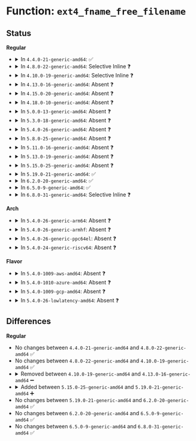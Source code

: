 # Function: <code>ext4_fname_free_filename</code>

## Status
<b>Regular</b>
<ul>
<li>
<details>
<summary>In <code>4.4.0-21-generic-amd64</code>: ✅</summary>

```c
void ext4_fname_free_filename(struct ext4_filename * fname)
```

```json
{
  "name": "ext4_fname_free_filename",
  "collision_type": "Unique Global",
  "inline_type": "No",
  "funcs": [
    {
      "addr": 18446744071581887168,
      "name": "ext4_fname_free_filename",
      "external": true,
      "loc": "fs/ext4/crypto_fname.c:464",
      "file": "fs/ext4/crypto_fname.c",
      "inline": "seen, unknown",
      "caller_inline": [],
      "caller_func": [
        "fs/ext4/namei.c:ext4_find_entry",
        "fs/ext4/namei.c:ext4_add_entry",
        "fs/ext4/namei.c:ext4_add_entry"
      ]
    }
  ],
  "symbols": [
    {
      "addr": 18446744071581887168,
      "name": "ext4_fname_free_filename",
      "section": ".text",
      "bind": "STB_GLOBAL",
      "size": 48
    }
  ]
}
```
</details>
</li>
<li>
<details>
<summary>In <code>4.8.0-22-generic-amd64</code>: Selective Inline ❓</summary>

```c
void ext4_fname_free_filename(struct ext4_filename * fname)
```

```json
{
  "name": "ext4_fname_free_filename",
  "collision_type": "Unique Static",
  "inline_type": "Selective",
  "funcs": [
    {
      "addr": 18446744071581806043,
      "name": "ext4_fname_free_filename",
      "external": false,
      "loc": "fs/ext4/ext4.h:2320",
      "file": "fs/ext4/namei.c",
      "inline": "declared, inlined",
      "caller_inline": [
        "fs/ext4/namei.c:ext4_find_entry"
      ],
      "caller_func": [
        "fs/ext4/namei.c:ext4_add_entry",
        "fs/ext4/namei.c:ext4_add_entry"
      ]
    }
  ],
  "symbols": [
    {
      "addr": 18446744071581796304,
      "name": "ext4_fname_free_filename",
      "section": ".text",
      "bind": "STB_LOCAL",
      "size": 105
    }
  ]
}
```
</details>
</li>
<li>
<details>
<summary>In <code>4.10.0-19-generic-amd64</code>: Selective Inline ❓</summary>

```c
void ext4_fname_free_filename(struct ext4_filename * fname)
```

```json
{
  "name": "ext4_fname_free_filename",
  "collision_type": "Unique Static",
  "inline_type": "Selective",
  "funcs": [
    {
      "addr": 18446744071581895467,
      "name": "ext4_fname_free_filename",
      "external": false,
      "loc": "fs/ext4/ext4.h:2300",
      "file": "fs/ext4/namei.c",
      "inline": "declared, inlined",
      "caller_inline": [
        "fs/ext4/namei.c:ext4_find_entry"
      ],
      "caller_func": [
        "fs/ext4/namei.c:ext4_add_entry",
        "fs/ext4/namei.c:ext4_add_entry"
      ]
    }
  ],
  "symbols": [
    {
      "addr": 18446744071581885808,
      "name": "ext4_fname_free_filename",
      "section": ".text",
      "bind": "STB_LOCAL",
      "size": 105
    }
  ]
}
```
</details>
</li>
<li>
<details>
<summary>In <code>4.13.0-16-generic-amd64</code>: Absent ❓</summary>

```json
{
  "name": "ext4_fname_free_filename",
  "collision_type": "Unique Static",
  "inline_type": "Full",
  "funcs": [
    {
      "addr": 18446744071582100127,
      "name": "ext4_fname_free_filename",
      "external": false,
      "loc": "fs/ext4/ext4.h:2336",
      "file": "fs/ext4/namei.c",
      "inline": "declared, inlined",
      "caller_inline": [
        "fs/ext4/namei.c:ext4_add_entry",
        "fs/ext4/namei.c:ext4_find_entry"
      ],
      "caller_func": []
    }
  ],
  "symbols": []
}
```
</details>
</li>
<li>
<details>
<summary>In <code>4.15.0-20-generic-amd64</code>: Absent ❓</summary>

```json
{
  "name": "ext4_fname_free_filename",
  "collision_type": "Unique Static",
  "inline_type": "Full",
  "funcs": [
    {
      "addr": 18446744071582249439,
      "name": "ext4_fname_free_filename",
      "external": false,
      "loc": "fs/ext4/ext4.h:2296",
      "file": "fs/ext4/namei.c",
      "inline": "declared, inlined",
      "caller_inline": [
        "fs/ext4/namei.c:ext4_add_entry",
        "fs/ext4/namei.c:ext4_find_entry"
      ],
      "caller_func": []
    }
  ],
  "symbols": []
}
```
</details>
</li>
<li>
<details>
<summary>In <code>4.18.0-10-generic-amd64</code>: Absent ❓</summary>

```json
{
  "name": "ext4_fname_free_filename",
  "collision_type": "Unique Static",
  "inline_type": "Full",
  "funcs": [
    {
      "addr": 18446744071582437664,
      "name": "ext4_fname_free_filename",
      "external": false,
      "loc": "fs/ext4/ext4.h:2297",
      "file": "fs/ext4/namei.c",
      "inline": "declared, inlined",
      "caller_inline": [
        "fs/ext4/namei.c:ext4_add_entry",
        "fs/ext4/namei.c:ext4_find_entry"
      ],
      "caller_func": []
    }
  ],
  "symbols": []
}
```
</details>
</li>
<li>
<details>
<summary>In <code>5.0.0-13-generic-amd64</code>: Absent ❓</summary>

```json
{
  "name": "ext4_fname_free_filename",
  "collision_type": "Unique Static",
  "inline_type": "Full",
  "funcs": [
    {
      "addr": 18446744071582537120,
      "name": "ext4_fname_free_filename",
      "external": false,
      "loc": "fs/ext4/ext4.h:2310",
      "file": "fs/ext4/namei.c",
      "inline": "declared, inlined",
      "caller_inline": [
        "fs/ext4/namei.c:ext4_add_entry",
        "fs/ext4/namei.c:ext4_find_entry"
      ],
      "caller_func": []
    }
  ],
  "symbols": []
}
```
</details>
</li>
<li>
<details>
<summary>In <code>5.3.0-18-generic-amd64</code>: Absent ❓</summary>

```json
{
  "name": "ext4_fname_free_filename",
  "collision_type": "Unique Static",
  "inline_type": "Full",
  "funcs": [
    {
      "addr": 18446744071582709111,
      "name": "ext4_fname_free_filename",
      "external": false,
      "loc": "fs/ext4/ext4.h:2367",
      "file": "fs/ext4/namei.c",
      "inline": "declared, inlined",
      "caller_inline": [
        "fs/ext4/namei.c:ext4_add_entry",
        "fs/ext4/namei.c:ext4_find_entry"
      ],
      "caller_func": []
    }
  ],
  "symbols": []
}
```
</details>
</li>
<li>
<details>
<summary>In <code>5.4.0-26-generic-amd64</code>: Absent ❓</summary>

```json
{
  "name": "ext4_fname_free_filename",
  "collision_type": "Unique Static",
  "inline_type": "Full",
  "funcs": [
    {
      "addr": 18446744071582811343,
      "name": "ext4_fname_free_filename",
      "external": false,
      "loc": "fs/ext4/ext4.h:2425",
      "file": "fs/ext4/namei.c",
      "inline": "declared, inlined",
      "caller_inline": [
        "fs/ext4/namei.c:ext4_add_entry",
        "fs/ext4/namei.c:ext4_find_entry"
      ],
      "caller_func": []
    }
  ],
  "symbols": []
}
```
</details>
</li>
<li>
<details>
<summary>In <code>5.8.0-25-generic-amd64</code>: Absent ❓</summary>

```json
{
  "name": "ext4_fname_free_filename",
  "collision_type": "Unique Static",
  "inline_type": "Full",
  "funcs": [
    {
      "addr": 18446744071583122292,
      "name": "ext4_fname_free_filename",
      "external": false,
      "loc": "fs/ext4/ext4.h:2523",
      "file": "fs/ext4/namei.c",
      "inline": "declared, inlined",
      "caller_inline": [
        "fs/ext4/namei.c:ext4_add_entry",
        "fs/ext4/namei.c:ext4_find_entry"
      ],
      "caller_func": []
    }
  ],
  "symbols": []
}
```
</details>
</li>
<li>
<details>
<summary>In <code>5.11.0-16-generic-amd64</code>: Absent ❓</summary>

```json
{
  "name": "ext4_fname_free_filename",
  "collision_type": "Unique Static",
  "inline_type": "Full",
  "funcs": [
    {
      "addr": 18446744071583201660,
      "name": "ext4_fname_free_filename",
      "external": false,
      "loc": "fs/ext4/ext4.h:2655",
      "file": "fs/ext4/namei.c",
      "inline": "declared, inlined",
      "caller_inline": [
        "fs/ext4/namei.c:ext4_add_entry",
        "fs/ext4/namei.c:ext4_find_entry"
      ],
      "caller_func": []
    }
  ],
  "symbols": []
}
```
</details>
</li>
<li>
<details>
<summary>In <code>5.13.0-19-generic-amd64</code>: Absent ❓</summary>

```json
{
  "name": "ext4_fname_free_filename",
  "collision_type": "Unique Static",
  "inline_type": "Full",
  "funcs": [
    {
      "addr": 18446744071583229424,
      "name": "ext4_fname_free_filename",
      "external": false,
      "loc": "fs/ext4/ext4.h:2707",
      "file": "fs/ext4/namei.c",
      "inline": "declared, inlined",
      "caller_inline": [
        "fs/ext4/namei.c:ext4_add_entry",
        "fs/ext4/namei.c:ext4_find_entry"
      ],
      "caller_func": []
    }
  ],
  "symbols": []
}
```
</details>
</li>
<li>
<details>
<summary>In <code>5.15.0-25-generic-amd64</code>: Absent ❓</summary>

```json
{
  "name": "ext4_fname_free_filename",
  "collision_type": "Unique Static",
  "inline_type": "Full",
  "funcs": [
    {
      "addr": 18446744071583573289,
      "name": "ext4_fname_free_filename",
      "external": false,
      "loc": "fs/ext4/ext4.h:2777",
      "file": "fs/ext4/namei.c",
      "inline": "declared, inlined",
      "caller_inline": [
        "fs/ext4/namei.c:ext4_add_entry",
        "fs/ext4/namei.c:ext4_find_entry"
      ],
      "caller_func": []
    }
  ],
  "symbols": []
}
```
</details>
</li>
<li>
<details>
<summary>In <code>5.19.0-21-generic-amd64</code>: ✅</summary>

```c
void ext4_fname_free_filename(struct ext4_filename * fname)
```

```json
{
  "name": "ext4_fname_free_filename",
  "collision_type": "Unique Global",
  "inline_type": "No",
  "funcs": [
    {
      "addr": 18446744071584336912,
      "name": "ext4_fname_free_filename",
      "external": true,
      "loc": "fs/ext4/crypto.c:58",
      "file": "fs/ext4/crypto.c",
      "inline": "seen, unknown",
      "caller_inline": [],
      "caller_func": [
        "fs/ext4/namei.c:ext4_find_delete_entry",
        "fs/ext4/namei.c:__ext4_unlink",
        "fs/ext4/namei.c:ext4_rmdir",
        "fs/ext4/namei.c:ext4_add_entry",
        "fs/ext4/namei.c:ext4_add_entry",
        "fs/ext4/namei.c:ext4_add_entry",
        "fs/ext4/namei.c:ext4_add_entry",
        "fs/ext4/namei.c:ext4_add_entry",
        "fs/ext4/namei.c:ext4_add_entry",
        "fs/ext4/namei.c:ext4_add_entry",
        "fs/ext4/namei.c:ext4_add_entry",
        "fs/ext4/namei.c:ext4_add_entry",
        "fs/ext4/namei.c:ext4_get_parent",
        "fs/ext4/namei.c:ext4_lookup"
      ]
    }
  ],
  "symbols": [
    {
      "addr": 18446744071584336912,
      "name": "ext4_fname_free_filename",
      "section": ".text",
      "bind": "STB_GLOBAL",
      "size": 74
    }
  ]
}
```
</details>
</li>
<li>
<details>
<summary>In <code>6.2.0-20-generic-amd64</code>: ✅</summary>

```c
void ext4_fname_free_filename(struct ext4_filename * fname)
```

```json
{
  "name": "ext4_fname_free_filename",
  "collision_type": "Unique Global",
  "inline_type": "No",
  "funcs": [
    {
      "addr": 18446744071584986048,
      "name": "ext4_fname_free_filename",
      "external": true,
      "loc": "fs/ext4/crypto.c:58",
      "file": "fs/ext4/crypto.c",
      "inline": "seen, unknown",
      "caller_inline": [],
      "caller_func": [
        "fs/ext4/namei.c:ext4_find_delete_entry",
        "fs/ext4/namei.c:__ext4_unlink",
        "fs/ext4/namei.c:ext4_rmdir",
        "fs/ext4/namei.c:ext4_add_entry",
        "fs/ext4/namei.c:ext4_add_entry",
        "fs/ext4/namei.c:ext4_add_entry",
        "fs/ext4/namei.c:ext4_add_entry",
        "fs/ext4/namei.c:ext4_add_entry",
        "fs/ext4/namei.c:ext4_add_entry",
        "fs/ext4/namei.c:ext4_add_entry",
        "fs/ext4/namei.c:ext4_add_entry",
        "fs/ext4/namei.c:ext4_add_entry",
        "fs/ext4/namei.c:ext4_get_parent",
        "fs/ext4/namei.c:ext4_lookup"
      ]
    }
  ],
  "symbols": [
    {
      "addr": 18446744071584986048,
      "name": "ext4_fname_free_filename",
      "section": ".text",
      "bind": "STB_GLOBAL",
      "size": 74
    }
  ]
}
```
</details>
</li>
<li>
<details>
<summary>In <code>6.5.0-9-generic-amd64</code>: ✅</summary>

```c
void ext4_fname_free_filename(struct ext4_filename * fname)
```

```json
{
  "name": "ext4_fname_free_filename",
  "collision_type": "Unique Global",
  "inline_type": "No",
  "funcs": [
    {
      "addr": 18446744071585214064,
      "name": "ext4_fname_free_filename",
      "external": true,
      "loc": "fs/ext4/crypto.c:58",
      "file": "fs/ext4/crypto.c",
      "inline": "seen, unknown",
      "caller_inline": [],
      "caller_func": [
        "fs/ext4/namei.c:ext4_find_delete_entry",
        "fs/ext4/namei.c:__ext4_unlink",
        "fs/ext4/namei.c:ext4_rmdir",
        "fs/ext4/namei.c:ext4_add_entry",
        "fs/ext4/namei.c:ext4_add_entry",
        "fs/ext4/namei.c:ext4_add_entry",
        "fs/ext4/namei.c:ext4_add_entry",
        "fs/ext4/namei.c:ext4_add_entry",
        "fs/ext4/namei.c:ext4_add_entry",
        "fs/ext4/namei.c:ext4_add_entry",
        "fs/ext4/namei.c:ext4_add_entry",
        "fs/ext4/namei.c:ext4_add_entry",
        "fs/ext4/namei.c:ext4_add_entry",
        "fs/ext4/namei.c:ext4_get_parent",
        "fs/ext4/namei.c:ext4_lookup"
      ]
    }
  ],
  "symbols": [
    {
      "addr": 18446744071585214064,
      "name": "ext4_fname_free_filename",
      "section": ".text",
      "bind": "STB_GLOBAL",
      "size": 74
    }
  ]
}
```
</details>
</li>
<li>
<details>
<summary>In <code>6.8.0-31-generic-amd64</code>: Selective Inline ❓</summary>

```c
void ext4_fname_free_filename(struct ext4_filename * fname)
```

```json
{
  "name": "ext4_fname_free_filename",
  "collision_type": "Unique Global",
  "inline_type": "Selective",
  "funcs": [
    {
      "addr": 18446744071585446937,
      "name": "ext4_fname_free_filename",
      "external": true,
      "loc": "fs/ext4/crypto.c:62",
      "file": "fs/ext4/crypto.c",
      "inline": "not declared, inlined",
      "caller_inline": [
        "fs/ext4/crypto.c:ext4_fname_prepare_lookup",
        "fs/ext4/crypto.c:ext4_fname_setup_filename"
      ],
      "caller_func": [
        "fs/ext4/namei.c:ext4_find_delete_entry",
        "fs/ext4/namei.c:__ext4_unlink",
        "fs/ext4/namei.c:ext4_rmdir",
        "fs/ext4/namei.c:ext4_add_entry",
        "fs/ext4/namei.c:ext4_add_entry",
        "fs/ext4/namei.c:ext4_add_entry",
        "fs/ext4/namei.c:ext4_add_entry",
        "fs/ext4/namei.c:ext4_add_entry",
        "fs/ext4/namei.c:ext4_add_entry",
        "fs/ext4/namei.c:ext4_add_entry",
        "fs/ext4/namei.c:ext4_add_entry",
        "fs/ext4/namei.c:ext4_add_entry",
        "fs/ext4/namei.c:ext4_add_entry",
        "fs/ext4/namei.c:ext4_get_parent",
        "fs/ext4/namei.c:ext4_lookup"
      ]
    }
  ],
  "symbols": [
    {
      "addr": 18446744071585447024,
      "name": "ext4_fname_free_filename",
      "section": ".text",
      "bind": "STB_GLOBAL",
      "size": 74
    }
  ]
}
```
</details>
</li>
</ul>
<b>Arch</b>
<ul>
<li>
<details>
<summary>In <code>5.4.0-26-generic-arm64</code>: Absent ❓</summary>

```json
{
  "name": "ext4_fname_free_filename",
  "collision_type": "Unique Static",
  "inline_type": "Full",
  "funcs": [
    {
      "addr": 18446603336494481024,
      "name": "ext4_fname_free_filename",
      "external": false,
      "loc": "fs/ext4/ext4.h:2425",
      "file": "fs/ext4/namei.c",
      "inline": "declared, inlined",
      "caller_inline": [
        "fs/ext4/namei.c:ext4_add_entry",
        "fs/ext4/namei.c:ext4_find_entry"
      ],
      "caller_func": []
    }
  ],
  "symbols": []
}
```
</details>
</li>
<li>
<details>
<summary>In <code>5.4.0-26-generic-armhf</code>: Absent ❓</summary>

```json
{
  "name": "ext4_fname_free_filename",
  "collision_type": "Unique Static",
  "inline_type": "Full",
  "funcs": [
    {
      "addr": 3227916968,
      "name": "ext4_fname_free_filename",
      "external": false,
      "loc": "fs/ext4/ext4.h:2425",
      "file": "fs/ext4/namei.c",
      "inline": "declared, inlined",
      "caller_inline": [
        "fs/ext4/namei.c:ext4_add_entry",
        "fs/ext4/namei.c:ext4_find_entry"
      ],
      "caller_func": []
    }
  ],
  "symbols": []
}
```
</details>
</li>
<li>
<details>
<summary>In <code>5.4.0-26-generic-ppc64el</code>: Absent ❓</summary>

```json
{
  "name": "ext4_fname_free_filename",
  "collision_type": "Unique Static",
  "inline_type": "Full",
  "funcs": [
    {
      "addr": 13835058055288241844,
      "name": "ext4_fname_free_filename",
      "external": false,
      "loc": "fs/ext4/ext4.h:2425",
      "file": "fs/ext4/namei.c",
      "inline": "declared, inlined",
      "caller_inline": [
        "fs/ext4/namei.c:ext4_add_entry",
        "fs/ext4/namei.c:ext4_find_entry"
      ],
      "caller_func": []
    }
  ],
  "symbols": []
}
```
</details>
</li>
<li>
<details>
<summary>In <code>5.4.0-24-generic-riscv64</code>: Absent ❓</summary>

```json
{
  "name": "ext4_fname_free_filename",
  "collision_type": "Unique Static",
  "inline_type": "Full",
  "funcs": [
    {
      "addr": 18446743936273884016,
      "name": "ext4_fname_free_filename",
      "external": false,
      "loc": "fs/ext4/ext4.h:2425",
      "file": "fs/ext4/namei.c",
      "inline": "declared, inlined",
      "caller_inline": [
        "fs/ext4/namei.c:ext4_add_entry",
        "fs/ext4/namei.c:ext4_find_entry"
      ],
      "caller_func": []
    }
  ],
  "symbols": []
}
```
</details>
</li>
</ul>
<b>Flavor</b>
<ul>
<li>
<details>
<summary>In <code>5.4.0-1009-aws-amd64</code>: Absent ❓</summary>

```json
{
  "name": "ext4_fname_free_filename",
  "collision_type": "Unique Static",
  "inline_type": "Full",
  "funcs": [
    {
      "addr": 18446744071582780079,
      "name": "ext4_fname_free_filename",
      "external": false,
      "loc": "fs/ext4/ext4.h:2425",
      "file": "fs/ext4/namei.c",
      "inline": "declared, inlined",
      "caller_inline": [
        "fs/ext4/namei.c:ext4_add_entry",
        "fs/ext4/namei.c:ext4_find_entry"
      ],
      "caller_func": []
    }
  ],
  "symbols": []
}
```
</details>
</li>
<li>
<details>
<summary>In <code>5.4.0-1010-azure-amd64</code>: Absent ❓</summary>

```json
{
  "name": "ext4_fname_free_filename",
  "collision_type": "Unique Static",
  "inline_type": "Full",
  "funcs": [
    {
      "addr": 18446744071582717247,
      "name": "ext4_fname_free_filename",
      "external": false,
      "loc": "fs/ext4/ext4.h:2425",
      "file": "fs/ext4/namei.c",
      "inline": "declared, inlined",
      "caller_inline": [
        "fs/ext4/namei.c:ext4_add_entry",
        "fs/ext4/namei.c:ext4_find_entry"
      ],
      "caller_func": []
    }
  ],
  "symbols": []
}
```
</details>
</li>
<li>
<details>
<summary>In <code>5.4.0-1009-gcp-amd64</code>: Absent ❓</summary>

```json
{
  "name": "ext4_fname_free_filename",
  "collision_type": "Unique Static",
  "inline_type": "Full",
  "funcs": [
    {
      "addr": 18446744071582768985,
      "name": "ext4_fname_free_filename",
      "external": false,
      "loc": "fs/ext4/ext4.h:2425",
      "file": "fs/ext4/namei.c",
      "inline": "declared, inlined",
      "caller_inline": [
        "fs/ext4/namei.c:ext4_add_entry",
        "fs/ext4/namei.c:ext4_find_entry"
      ],
      "caller_func": []
    }
  ],
  "symbols": []
}
```
</details>
</li>
<li>
<details>
<summary>In <code>5.4.0-26-lowlatency-amd64</code>: Absent ❓</summary>

```json
{
  "name": "ext4_fname_free_filename",
  "collision_type": "Unique Static",
  "inline_type": "Full",
  "funcs": [
    {
      "addr": 18446744071582855231,
      "name": "ext4_fname_free_filename",
      "external": false,
      "loc": "fs/ext4/ext4.h:2425",
      "file": "fs/ext4/namei.c",
      "inline": "declared, inlined",
      "caller_inline": [
        "fs/ext4/namei.c:ext4_add_entry",
        "fs/ext4/namei.c:ext4_find_entry"
      ],
      "caller_func": []
    }
  ],
  "symbols": []
}
```
</details>
</li>
</ul>

## Differences
<b>Regular</b>
<ul>
<li>
No changes between <code>4.4.0-21-generic-amd64</code> and <code>4.8.0-22-generic-amd64</code> ✅
</li>
<li>
No changes between <code>4.8.0-22-generic-amd64</code> and <code>4.10.0-19-generic-amd64</code> ✅
</li>
<li>
<details>
<summary>Removed between <code>4.10.0-19-generic-amd64</code> and <code>4.13.0-16-generic-amd64</code> ➖</summary>

```c
void ext4_fname_free_filename(struct ext4_filename * fname)
```
</details>
</li>
<li>
<details>
<summary>Added between <code>5.15.0-25-generic-amd64</code> and <code>5.19.0-21-generic-amd64</code> ➕</summary>

```c
void ext4_fname_free_filename(struct ext4_filename * fname)
```
</details>
</li>
<li>
No changes between <code>5.19.0-21-generic-amd64</code> and <code>6.2.0-20-generic-amd64</code> ✅
</li>
<li>
No changes between <code>6.2.0-20-generic-amd64</code> and <code>6.5.0-9-generic-amd64</code> ✅
</li>
<li>
No changes between <code>6.5.0-9-generic-amd64</code> and <code>6.8.0-31-generic-amd64</code> ✅
</li>
</ul>
